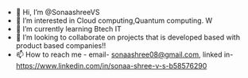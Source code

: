 - 👋 Hi, I’m @SonaashreeVS
- 👀 I’m interested in Cloud computing,Quantum computing. W
- 🌱 I’m currently learning Btech IT
- 💞️ I’m looking to collaborate on projects that is developed based with product based companies!!
- 📫 How to reach me - email- sonaashree08@gmail.com, linked in-https://www.linkedin.com/in/sonaa-shree-v-s-b58576290

<!---
SonaashreeVS/SonaashreeVS is a ✨ special ✨ repository because its `README.md` (this file) appears on your GitHub profile.
You can click the Preview link to take a look at your changes.
--->
